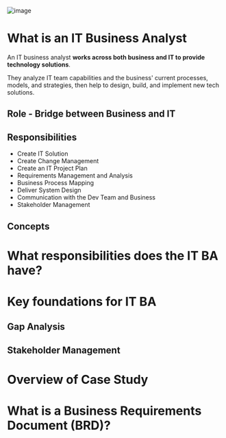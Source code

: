 ![image](https://github.com/pirocorp/IT-Business-Analysis/assets/34960418/26e4d342-847b-4e5b-a9a4-b78cd4caf500)

# What is an IT Business Analyst

An IT business analyst **works across both business and IT to provide technology solutions**.

They analyze IT team capabilities and the business' current processes, models, and strategies, then help to design, build, and implement new tech solutions.

## Role - Bridge between Business and IT

## Responsibilities  

- Create IT Solution
- Create Change Management
- Create an IT Project Plan
- Requirements Management and Analysis
- Business Process Mapping
- Deliver System Design
- Communication with the Dev Team and Business
- Stakeholder Management

## Concepts



# What responsibilities does the IT BA have?

# Key foundations for IT BA

## Gap Analysis

## Stakeholder Management

# Overview of Case Study

# What is a Business Requirements Document (BRD)?
